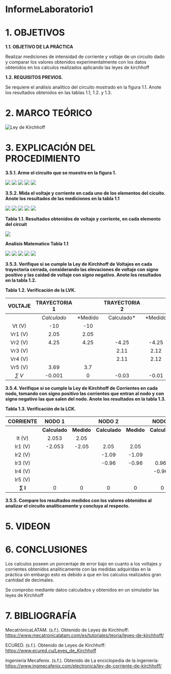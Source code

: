 # InformeLaboratorio1

# 1. OBJETIVOS

**1.1. OBJETIVO DE LA PRÁCTICA**

Realizar mediciones de intensidad de corriente y voltaje de un circuito dado y comparar los valores obtenidos experimentalmente con los datos obtenidos en los calculos realizados aplicando las leyes de kirchhoff

**1.2. REQUISITOS PREVIOS.**

Se requiere el análisis analítico del circuito mostrado en la figura 1.1. Anote los resultados
obtenidos en las tablas 1.1, 1.2. y 1.3.

# 2. MARCO TEÓRICO

![Ley de Kirchhoff](https://user-images.githubusercontent.com/84587293/120760986-57ce8900-c4da-11eb-86b7-ea6cdd5a7c96.png)

# 3. EXPLICACIÓN DEL PROCEDIMIENTO

**3.5.1. Arme el circuito que se muestra en la figura 1.**

![](https://github.com/AndreaQuichimbo/InformeLaboratorio1/blob/main/1.1.png)
![](https://github.com/AndreaQuichimbo/InformeLaboratorio1/blob/main/2.png)
![](https://github.com/AndreaQuichimbo/InformeLaboratorio1/blob/main/3.png)
![](https://github.com/AndreaQuichimbo/InformeLaboratorio1/blob/main/4.png)
![](https://github.com/AndreaQuichimbo/InformeLaboratorio1/blob/main/5.png)

**3.5.2. Mida el voltaje y corriente en cada uno de los elementos del cicuito. Anote los resultados de las mediciones en la tabla 1.1**

![](https://github.com/AndreaQuichimbo/InformeLaboratorio1/blob/main/6.1.png)
![](https://github.com/AndreaQuichimbo/InformeLaboratorio1/blob/main/Captura%20de%20pantalla%202021-06-07%20203332.png)
![](https://github.com/AndreaQuichimbo/InformeLaboratorio1/blob/main/8.png)
![](https://github.com/AndreaQuichimbo/InformeLaboratorio1/blob/main/9.png)
![](https://github.com/AndreaQuichimbo/InformeLaboratorio1/blob/main/10.png)

**Tabla 1.1. Resultados obtenidos de voltaje y corriente, en cada elemento del circuit**

![](https://github.com/AndreaQuichimbo/InformeLaboratorio1/blob/main/tabla.png)

**Analisis Matematico Tabla 1.1**

![](https://github.com/AndreaQuichimbo/InformeLaboratorio1/blob/main/11.png)
![](https://github.com/AndreaQuichimbo/InformeLaboratorio1/blob/main/12.png)
![](https://github.com/AndreaQuichimbo/InformeLaboratorio1/blob/main/13.png)
![](https://github.com/AndreaQuichimbo/InformeLaboratorio1/blob/main/14.png)
![](https://github.com/AndreaQuichimbo/InformeLaboratorio1/blob/main/16.png)

**3.5.3. Verifique si se cumple la Ley de Kirchhoff de Voltajes en cada trayectoria cerrada, considerando las elevaciones de voltaje con signo positivo y las caídad de voltaje con signo negativo. Anote los resultados en la tabla 1.2.**

**Tabla 1.2. Verificación de la LVK.**

| **VOLTAJE** | **TRAYECTORIA 1** |            | **TRAYECTORIA 2** |       | **TRAYECTORIA 3**|         |
   | :---: | :---: | :---: | :---:| :---:| :---:| :---:| 
   |             | *Calculado* | *Medido|Calculado* | *Medido|Calculado* | *Medido*|
   | Vt (V)|      -10|   -10 |  | | -10 | -10 |
   | Vr1 (V)| 2.05 | 2.05 |    |   |  2.05 | 2.05 |
   | Vr2 (V)|  4.25 | 4.25 | -4.25 | -4.25 | 4.25 | 4.25|
   | Vr3 (V)|       |    | 2.11 | 2.12 |  |  |
   | Vr4 (V)|       |    | 2.11 | 2.12 |  |  |
   | Vr5 (V)|  3.69 | 3.7 |   |    | 3.69 | 3.7 | 
   | *∑ V* | -0.001 | 0 | -0.03 | -0.01 | -0.001 | 0 |

**3.5.4. Verifique si se cumple la Ley de Kirchhoff de Corrientes en cada nodo, tomando
con signo positivo las corrientes que entran al nodo y con signo negativo las que salen
del nodo. Anote los resultados en la tabla 1.3.**

**Tabla 1.3. Verificación de la LCK.**

 | **CORRIENTE** | **NODO 1** |            | **NODO 2** |       | **NODO 3**|         | **NODO 4**|         | **NODO 5**|         |
   | :---: | :---: | :---: | :---:| :---:| :---:| :---:| :---:| :---:| :---:| :---:| 
   |             | **Calculado** | **Medido**|**Calculado** | **Medido**|**Calculado** | **Medido**|**Calculado** | **Medido**|**Calculado** | **Medido**|
   | It (V)|            2.053    |    2.05   |              |           |              |           |              |           |    2.05          |      2.05     |
   | Ir1 (V)|           -2.053    |    -2.05   |    2.05     |    2.05   |              |           |              |           |              |           | 
   | Ir2 (V)|                    |           |    -1.09      |   -1.09    |              |           |    1.09      |   1.09    |              |           |
   | Ir3 (V)|                    |           |   -0.96      |    -0.96  |    0.965     |    0.965  |              |           |              |           |
   | Ir4 (V)|                    |           |              |           |    -0.965     |    -0.965  |   0.96      |    0.96  |              |           |
   | Ir5 (V)|                    |           |              |           |              |           |    -2.053     |    -2.05   |    -2.053     |    -2.05   |
   | **∑ I** |          0    |    0  |     0   |    0  |      0    |     0  |      0  |   0   |    0     |    0   |
   

**3.5.5. Compare los resultados medidos con los valores obtenidos al analizar el circuito
analíticamente y concluya al respecto.**

# 5. VIDEON


# 6. CONCLUSIONES

Los calculos poseen un porcentaje de error bajo en cuanto a los voltajes y corrientes obtenidos analiticamente  con las medidas  adquiridas en la práctica sin embargo esto es debido a que en los calculos realizados gran cantidad de decimales.

Se comprobo  mediante datos calculados y obtenidos en un simulador las leyes de Kirchhoff


# 7. BIBLIOGRAFÍA

MecatrónicaLATAM. (s.f.). Obtenido de Leyes de Kirchhoff: https://www.mecatronicalatam.com/es/tutoriales/teoria/leyes-de-kirchhoff/

ECURED. (s.f.). Obtenido de Leyes de Kirchhoff: https://www.ecured.cu/Leyes_de_Kirchhoff

Ingeniería Mecafenix. (s.f.). Obtenido de La enciclopedia de la ingeniería: https://www.ingmecafenix.com/electronica/ley-de-corriente-de-kirchhoff/

